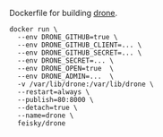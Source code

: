 Dockerfile for building [drone](https://github.com/drone/drone).

```
docker run \
  --env DRONE_GITHUB=true \
  --env DRONE_GITHUB_CLIENT=... \
  --env DRONE_GITHUB_SECRET=... \
  --env DRONE_SECRET=... \
  --env DRONE_OPEN=true  \
  --env DRONE_ADMIN=...  \
  -v /var/lib/drone:/var/lib/drone \
  --restart=always \
  --publish=80:8000 \
  --detach=true \
  --name=drone \
  feisky/drone
```
